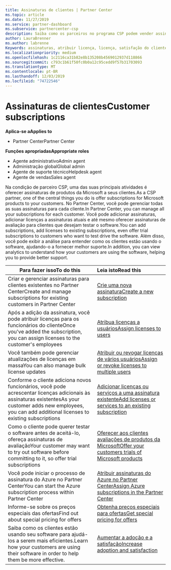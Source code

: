 ```yaml
---
title: Assinaturas de clientes | Partner Center
ms.topic: article
ms.date: 11/27/2019
ms.service: partner-dashboard
ms.subservice: partnercenter-csp
description: Saiba como os parceiros no programa CSP podem vender assinaturas para os clientes e gerenciá-los por meio do Partner Center.
author: LauraBrenner
ms.author: labrenne
Keywords: assinaturas, atribuir licença, licença, satisfação do cliente, assinaturas do Azure
ms.localizationpriority: medium
ms.openlocfilehash: 1c2116ca31b82e8b135208b4569012937d118866
ms.sourcegitcommit: c793c1b61f50fc0b0a12c95cedd9f57b31703093
ms.translationtype: MT
ms.contentlocale: pt-BR
ms.lasthandoff: 12/03/2019
ms.locfileid: "74722546"
---
```

# <a name="customer-subscriptions"></a><span data-ttu-id="27675-104">Assinaturas de clientes</span><span class="sxs-lookup"><span data-stu-id="27675-104">Customer subscriptions</span></span>

<span data-ttu-id="27675-105">**Aplica-se a**</span><span class="sxs-lookup"><span data-stu-id="27675-105">**Applies to**</span></span>

-  <span data-ttu-id="27675-106">Partner Center</span><span class="sxs-lookup"><span data-stu-id="27675-106">Partner Center</span></span>

<span data-ttu-id="27675-107">**Funções apropriadas**</span><span class="sxs-lookup"><span data-stu-id="27675-107">**Appropriate roles**</span></span>

- <span data-ttu-id="27675-108">Agente administrativo</span><span class="sxs-lookup"><span data-stu-id="27675-108">Admin agent</span></span>
- <span data-ttu-id="27675-109">Administração global</span><span class="sxs-lookup"><span data-stu-id="27675-109">Global admin</span></span>
- <span data-ttu-id="27675-110">Agente de suporte técnico</span><span class="sxs-lookup"><span data-stu-id="27675-110">Helpdesk agent</span></span>
- <span data-ttu-id="27675-111">Agente de vendas</span><span class="sxs-lookup"><span data-stu-id="27675-111">Sales agent</span></span>

<span data-ttu-id="27675-112">Na condição de parceiro CSP, uma das suas principais atividades é oferecer assinaturas de produtos da Microsoft a seus clientes.</span><span class="sxs-lookup"><span data-stu-id="27675-112">As a CSP partner, one of the central things you do is offer subscriptions for Microsoft products to your customers.</span></span> <span data-ttu-id="27675-113">No Partner Center, você pode gerenciar todas as suas assinaturas para cada cliente.</span><span class="sxs-lookup"><span data-stu-id="27675-113">In Partner Center, you can manage all your subscriptions for each customer.</span></span> <span data-ttu-id="27675-114">Você pode adicionar assinaturas, adicionar licenças a assinaturas atuais e até mesmo oferecer assinaturas de avaliação para clientes que desejam testar o software.</span><span class="sxs-lookup"><span data-stu-id="27675-114">You can add subscriptions, add licenses to existing subscriptions, even offer trial subscriptions to customers who want to test drive the software.</span></span> <span data-ttu-id="27675-115">Além disso, você pode exibir a análise para entender como os clientes estão usando o software, ajudando-o a fornecer melhor suporte.</span><span class="sxs-lookup"><span data-stu-id="27675-115">In addition, you can view analytics to understand how your customers are using the software, helping you to provide better support.</span></span>

|<span data-ttu-id="27675-116">**Para fazer isso**</span><span class="sxs-lookup"><span data-stu-id="27675-116">**To do this**</span></span>   |<span data-ttu-id="27675-117">**Leia isto**</span><span class="sxs-lookup"><span data-stu-id="27675-117">**Read this**</span></span>   |
|----------------------|:----------------------|
|<span data-ttu-id="27675-118">Criar e gerenciar assinaturas para clientes existentes no Partner Center</span><span class="sxs-lookup"><span data-stu-id="27675-118">Create and manage subscriptions for existing customers in Partner Center</span></span>|[<span data-ttu-id="27675-119">Crie uma nova assinatura</span><span class="sxs-lookup"><span data-stu-id="27675-119">Create a new subscription</span></span>](create-a-new-subscription.md)|
|<span data-ttu-id="27675-120">Após a adição da assinatura, você pode atribuir licenças para os funcionários do cliente</span><span class="sxs-lookup"><span data-stu-id="27675-120">Once you've added the subscription, you can assign licenses to the customer's employees</span></span>  |[<span data-ttu-id="27675-121">Atribua licenças a usuários</span><span class="sxs-lookup"><span data-stu-id="27675-121">Assign licenses to users</span></span>](assign-licenses-to-users.md)|
|<span data-ttu-id="27675-122">Você também pode gerenciar atualizações de licenças em massa</span><span class="sxs-lookup"><span data-stu-id="27675-122">You can also manage bulk license updates</span></span>   |[<span data-ttu-id="27675-123">Atribuir ou revogar licenças de vários usuários</span><span class="sxs-lookup"><span data-stu-id="27675-123">Assign or revoke licenses to multiple users</span></span>](bulk-license-provisioning-for-multiple-users.md)|
|<span data-ttu-id="27675-124">Conforme o cliente adiciona novos funcionários, você pode acrescentar licenças adicionais às assinaturas existentes</span><span class="sxs-lookup"><span data-stu-id="27675-124">As your customer adds new employees, you can add additional licenses to existing subscriptions</span></span>   |[<span data-ttu-id="27675-125">Adicionar licenças ou serviços a uma assinatura existente</span><span class="sxs-lookup"><span data-stu-id="27675-125">Add licenses or services to an existing subscription</span></span>](add-licenses-or-services-to-an-existing-subscription.md)|
|<span data-ttu-id="27675-126">Como o cliente pode querer testar o software antes de aceitá-lo, ofereça assinaturas de avaliação</span><span class="sxs-lookup"><span data-stu-id="27675-126">Your customer may want to try out software before committing to it, so offer trial subscriptions</span></span>    |[<span data-ttu-id="27675-127">Oferecer aos clientes avaliações de produtos da Microsoft</span><span class="sxs-lookup"><span data-stu-id="27675-127">Offer your customers trials of Microsoft products</span></span>](offer-your-customers-trials-of-microsoft-products.md)|
|<span data-ttu-id="27675-128">Você pode iniciar o processo de assinatura do Azure no Partner Center</span><span class="sxs-lookup"><span data-stu-id="27675-128">You can start the Azure subscription process within Partner Center</span></span>   |[<span data-ttu-id="27675-129">Atribuir assinaturas do Azure no Partner Center</span><span class="sxs-lookup"><span data-stu-id="27675-129">Assign Azure subscriptions in the Partner Center</span></span>](assign-azure-subscriptions.md)|
|<span data-ttu-id="27675-130">Informe-se sobre os preços especiais das ofertas</span><span class="sxs-lookup"><span data-stu-id="27675-130">Find out about special pricing for offers</span></span>   |[<span data-ttu-id="27675-131">Obtenha preços especiais para ofertas</span><span class="sxs-lookup"><span data-stu-id="27675-131">Get special pricing for offers</span></span>](get-special-pricing-for-offers.md)|
|<span data-ttu-id="27675-132">Saiba como os clientes estão usando seu software para ajudá-los a serem mais eficientes.</span><span class="sxs-lookup"><span data-stu-id="27675-132">Learn how your customers are using their software in order to help them be more effective.</span></span>   | [<span data-ttu-id="27675-133">Aumentar a adoção e a satisfação</span><span class="sxs-lookup"><span data-stu-id="27675-133">Increase adoption and satisfaction</span></span>](increasing-adoption-and-satisfaction.md)   | 

































 

 



